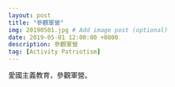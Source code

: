 ```yaml
---
layout: post
title: "參觀軍營"
img: 20190501.jpg # Add image post (optional)
date: 2019-05-01 12:00:00 +0800
description: 參觀軍營
tag: [Activity Patriotism]
---
```

愛國主義教育，參觀軍營。